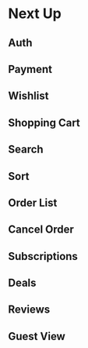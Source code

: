# Next Up

## Auth
## Payment
## Wishlist
## Shopping Cart
## Search
## Sort
## Order List
## Cancel Order
## Subscriptions
## Deals
## Reviews
## Guest View